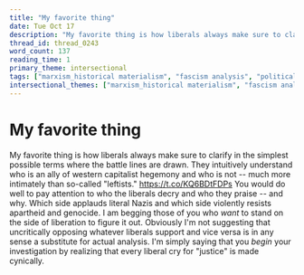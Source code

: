 ```yaml
---
title: "My favorite thing"
date: Tue Oct 17
description: "My favorite thing is how liberals always make sure to clarify in the simplest possible terms where the battle lines are drawn."
thread_id: thread_0243
word_count: 137
reading_time: 1
primary_theme: intersectional
tags: ["marxism_historical materialism", "fascism analysis", "political economy", "cultural criticism"]
intersectional_themes: ["marxism_historical materialism", "fascism analysis", "political economy", "cultural criticism"]
---
```


# My favorite thing

My favorite thing is how liberals always make sure to clarify in the simplest possible terms where the battle lines are drawn. They intuitively understand who is an ally of western capitalist hegemony and who is not -- much more intimately than so-called "leftists." https://t.co/KQ6BDtFDPs You would do well to pay attention to who the liberals decry and who they praise -- and why. Which side applauds literal Nazis and which side violently resists apartheid and genocide. I am begging those of you who *want* to stand on the side of liberation to figure it out. Obviously I'm not suggesting that uncritically opposing whatever liberals support and vice versa is in any sense a substitute for actual analysis. I'm simply saying that you *begin* your investigation by realizing that every liberal cry for "justice" is made cynically.